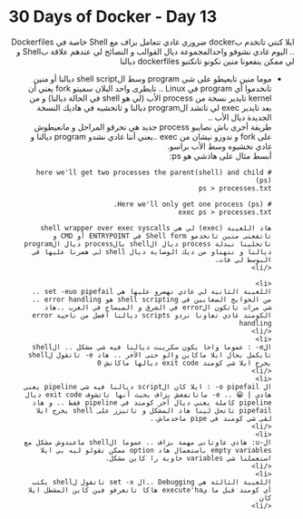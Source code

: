# 30 Days of Docker - Day 13

<div dir="rtl">
    ايلا كنتي تاتخدم بdocker ضروري غادي تتعامل بزاف مع Shell خاصة في Dockerfiles .. اليوم غادي نشوفو واحدالمجموعة ديال القوالب و النصائح لي عندهم علاقة بShell و لي ممكن ينفعونا منين نكونو تانكتبو dockerfiles ديالنا
</div>

<div dir="rtl"><ul>
    <li>موما منين تايعيطو على شي program وسط الshell script ديالنا أو منين تانخدموا أي program في Linux .. تايطرى واحد البلان سميتو fork يعني أن kernel تايدير نسخة من process اﻷب (لي هو shell في الحالة ديالنا) و من بعد تايدير exec لي تاتشد الprogram ديالنا و تاتخشيه في هاديك النسخة الجديدة ديال الأب ..<br>
    طريقة أخرى باش نصايبو process جديد هي نحرقو المراحل و مانعيطوش على fork و ندوزو نيشان من exec ..يعني أننا غادي نشدو program ديالنا و غادي نخشيوه وسط الأب براسو.<br>
    أبسط مثال على هاذشي هو ps:<br>

    # here we'll get two processes the parent(shell) and child (ps)
    ps > processes.txt

    # Here we'll only get one process (ps). 
    exec ps > processes.txt

    هاذ اللعيبة (exec) لي هي shell wrapper over exec syscalls تاتفعنى منين تانخدمو Shell form في ENTRYPOINT أو CMD و تاتخلينا نبدلة process ديال الshell بالprocess ديال الprogram ديالنا و نتهناو من ديك الوصاية ديال shell لي هضرنا عليها في البوسط لي فات.
    </li>
    
    <li>
    اللعيبة الثانية لي غادي نهضرو عليها هي set -euo pipefail .. من الحوايج الصعابين في shell scripting هو error handling .. شي مرات تاتكون الerror في الشرق و الميساج في الغرب ..هاذ الكومند غادي تعاونا نردو scripts ديالنا أفضل من ناحية error handling
    </li>
    <li>
    الe- : عموما واخا يكون سكريبت ديالنا فيه شي مشكل .. الshell تايكمل بحال ايلا ماكاين والو حتى الآخر .. هاذ e- تاتقول لshell يخرج ايلا شي كومند exit code ديالها ماكانش 0
    </li>
    <li>
    ال o pipefail- : ايلا كان الscript ديالنا فيه شي pipeline يعني هاذي | 😁 .. e- ماتانفعش بزاف بحيث أنها تاتشوف exit code ديال pipeline كاملة يعني ديال آخر كومند في pipeline فقط .. و هاذ pipefail تاتحل لينا هاذ المشكل و تاتبزز على shell يخرج ايلا لقى شي كومند في pipe ماخدماش..
    </li>
    <li>
    ال-u: هاذي عاوتاني مهمة بزاف .. عموما الshell ماعندوش مشكل مع empty variables باستعمال هاذ option ممكن نقولو ليه بي ايلا استعملنا شي variables خاوية را كاين مشكل.
    </li>
    <li>
    اللعيبة الثالثة هي Debugging ..ال set -x تاتقول لshell يكتب أي كومند قبل ما يexecute'ha هاكا تانعرفو فين كاين المشطل ايلا كان
    </li>

</ul></div>